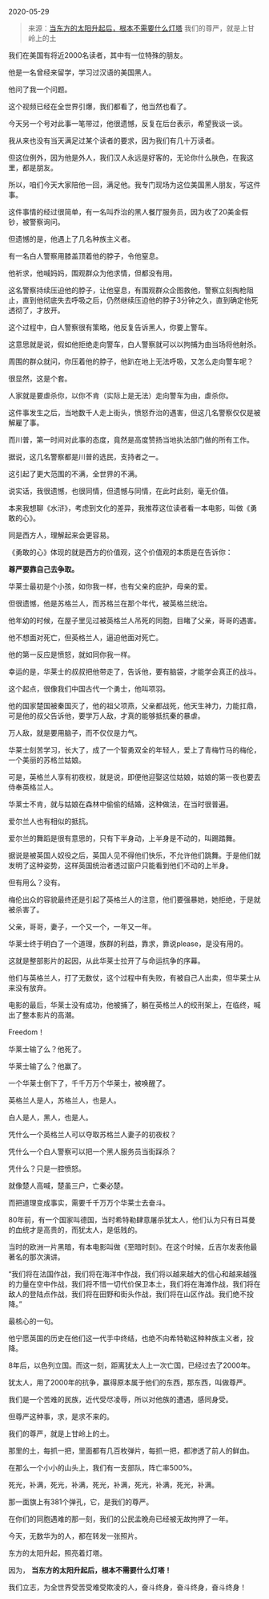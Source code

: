 2020-05-29

> 来源：[当东方的太阳升起后，根本不需要什么灯塔](http://mp.weixin.qq.com/s?__biz=MzU3NDc5Nzc0NQ==&mid=2247488642&idx=1&sn=ea1eaa70b5e51119411784d35cf98e86&chksm=fd2db65cca5a3f4a73a61341478dbb110aac8286c724f356160efcb21425b882c63bc72ede37&scene=27#wechat_redirect)
> 我们的尊严，就是上甘岭上的土

我们在美国有将近2000名读者，其中有一位特殊的朋友。  

  

他是一名曾经来留学，学习过汉语的美国黑人。

  

他问了我一个问题。

这个视频已经在全世界引爆，我们都看了，他当然也看了。

  

今天另一个号对此事一笔带过，他很遗憾，反复在后台表示，希望我谈一谈。

  

我从来也没有当天满足过某个读者的要求，因为我们有几十万读者。  

  

但这位例外，因为他是外人，我们汉人永远是好客的，无论你什么肤色，在我这里，都是朋友。

  

所以，咱们今天大家陪他一回，满足他。我专门现场为这位美国黑人朋友，写这件事。

  

这件事情的经过很简单，有一名叫乔治的黑人餐厅服务员，因为收了20美金假钞，被警察询问。

  

但遗憾的是，他遇上了几名种族主义者。

  

有一名白人警察用膝盖顶着他的脖子，令他窒息。

  

他祈求，他喊妈妈，围观群众为他求情，但都没有用。  

  

这名警察持续压迫他的脖子，让他窒息，有围观群众企图救他，警察立刻掏枪阻止，直到他彻底失去呼吸之后，仍然继续压迫他的脖子3分钟之久，直到确定他死透彻了，才放开。  

  

这个过程中，白人警察很有策略，他反复告诉黑人，你要上警车。

  

这意思就是说，假如他拒绝走向警车，白人警察就可以以拘捕为由当场将他射杀。  

  

周围的群众就问，你压着他的脖子，他趴在地上无法呼吸，又怎么走向警车呢？

  

很显然，这是个套。

  

人家就是要虐杀你，以你不肯（实际上是无法）走向警车为由，虐杀你。  

  

这件事发生之后，当地数千人走上街头，愤怒乔治的遇害，但这几名警察仅仅是被解雇了事。

  

而川普，第一时间对此事的态度，竟然是高度赞扬当地执法部门做的所有工作。  

  

据说，这几名警察都是川普的选民，支持者之一。

  

这引起了更大范围的不满，全世界的不满。

  

说实话，我很遗憾，也很同情，但遗憾与同情，在此时此刻，毫无价值。  

  

本来我想聊《水浒》，考虑到文化的差异，我推荐这位读者看一本电影，叫做《勇敢的心》。

  

同是西方人，理解起来会更容易。  

  

《勇敢的心》体现的就是西方的价值观，这个价值观的本质是在告诉你：

  

 **尊严要靠自己去争取。**

  

华莱士最初是个小孩，如你我一样，也有父亲的庇护，母亲的爱。

  

但很遗憾，他是苏格兰人，而苏格兰在那个年代，被英格兰统治。

  

他年幼的时候，在屋子里见过被英格兰人吊死的同胞，目睹了父亲，哥哥的遇害。  

  

他不想面对死亡，但英格兰人，逼迫他面对死亡。  

  

他的第一反应是愤怒，就如同你我一样。

  

幸运的是，华莱士的叔叔把他带走了，告诉他，要有脑袋，才能学会真正的战斗。

  

这个起点，很像我们中国古代一个勇士，他叫项羽。

  

他的国家楚国被秦国灭了，他的祖父项燕，父亲都战死，他天生神力，力能扛鼎，可是他的叔父告诉他，要学万人敌，才真的能够抵抗秦的暴虐。

  

万人敌，就是要用脑子，而不仅仅是力气。

  

华莱士刻苦学习，长大了，成了一个智勇双全的年轻人，爱上了青梅竹马的梅伦，一个美丽的苏格兰姑娘。

  

可是，英格兰人享有初夜权，就是说，即便他迎娶这位姑娘，姑娘的第一夜也要去侍奉英格兰人。

  

华莱士不肯，就与姑娘在森林中偷偷的结婚，这种做法，在当时很普遍。

  

爱尔兰人也有相似的抵抗。

  

爱尔兰的舞蹈是很有意思的，只有下半身动，上半身是不动的，叫踢踏舞。

  

据说是被英国人奴役之后，英国人见不得他们快乐，不允许他们跳舞。于是他们就发明了这种姿势，这样英国统治者透过窗户只能看到他们不动的上半身。

  

但有用么？没有。

  

梅伦出众的容貌最终还是引起了英格兰人的注意，他们要强暴她，她拒绝，于是就被杀害了。

  

父亲，哥哥，妻子，一个又一个，一年又一年。  

  

华莱士终于明白了一个道理，族群的利益，靠求，靠说please，是没有用的。

  

这就是整部影片的起因，从此华莱士拉开了与命运抗争的序幕。

  

他们与英格兰人，打了无数仗，这个过程中有失败，有被自己人出卖，但华莱士从来没有放弃。

  

电影的最后，华莱士没有成功，他被捕了，躺在英格兰人的绞刑架上，在临终，喊出了整本影片的高潮。

  

Freedom！

  

华莱士输了么？他死了。  

华莱士输了么？他赢了。

  

一个华莱士倒下了，千千万万个华莱士，被唤醒了。

  

英格兰人是人，苏格兰人，也是人。  

白人是人，黑人，也是人。

  

凭什么一个英格兰人可以夺取苏格兰人妻子的初夜权？

凭什么一个白人警察可以把一个黑人服务员当街踩杀？

  

凭什么？只是一腔愤怒。  

  

就像楚人高喊，楚虽三户，亡秦必楚。

  

而把道理变成事实，需要千千万万个华莱士去奋斗。

  

80年前，有一个国家叫德国，当时希特勒肆意屠杀犹太人，他们认为只有日耳曼的血统才是高贵的，而犹太人，是低贱的。  

  

当时的欧洲一片黑暗，有本电影叫做《至暗时刻》。在这个时候，丘吉尔发表他最著名的那次演讲。

  

“我们将在法国作战，我们将在海洋中作战，我们将以越来越大的信心和越来越强的力量在空中作战，我们将不惜一切代价保卫本土，我们将在海滩作战，我们将在敌人的登陆点作战，我们将在田野和街头作战，我们将在山区作战。我们绝不投降。”

  

最核心的一句。  

  

他宁愿英国的历史在他们这一代手中终结，也绝不向希特勒这种种族主义者，投降。  

  

8年后，以色列立国。而这一刻，距离犹太人上一次亡国，已经过去了2000年。  

  

犹太人，用了2000年的抗争，赢得原本属于他们的东西，那东西，叫做尊严。  

  

我们是一个苦难的民族，近代受尽凌辱，所以对他族的遭遇，感同身受。  

  

但尊严这种事，求，是求不来的。  

  

我们的尊严，就是上甘岭上的土。  

  

那里的土，每抓一把，里面都有几百枚弹片，每抓一把，都渗透了前人的鲜血。

  

在那么一个小小的山头上，我们有一支部队，阵亡率500%。

  

死光，补满，死光，补满，死光，补满，死光，补满，死光，补满。

  

那一面旗上有381个弹孔，它，是我们的尊严。  

  

在你们的同胞遇难的那一刻，我们的公民孟晚舟已经被无故拘押了一年。

  

今天，无数华为的人，都在转发一张照片。  

  

东方的太阳升起，照亮着灯塔。

  

因为， **当东方的太阳升起后，根本不需要什么灯塔！**

  

我们立志，为全世界受苦受难受欺凌的人，奋斗终身，奋斗终身，奋斗终身！

